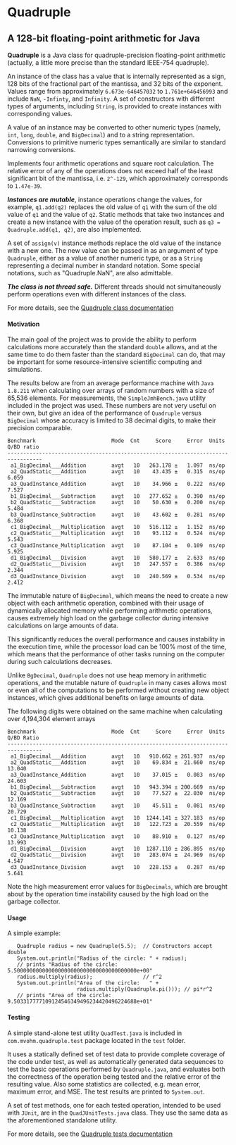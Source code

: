 # Quadruple
## A 128-bit floating-point arithmetic for Java

**Quadruple** is a Java class for quadruple-precision floating-point arithmetic
(actually, a little more precise than the standard IEEE-754 quadruple).

An instance of the class has a value that is internally represented as a sign,
128 bits of the fractional part of the mantissa, and 32 bits of the exponent.
Values range from approximately `6.673e-646457032` to `1.761e+646456993`
and include `NaN`, `-Infinty`, and `Infinity`. 
A set of constructors with different types of arguments, including `String`, 
is provided to create instances with corresponding values. 

A value of an instance may be converted to other numeric types 
(namely, `int`, `long`, `double`, and `BigDecimal`) and 
to a string representation. Conversions to primitive numeric types 
semantically are similar to standard narrowing conversions. 

Implements four arithmetic operations and square root calculation.
The relative error of any of the operations does not exceed half of the least significant
bit of the mantissa, i.e. `2^-129`, which approximately corresponds to `1.47e-39`.

***Instances are mutable***, instance operations change the values, for example, `q1.add(q2)`
replaces the old value of `q1` with the sum of the old value of `q1` and the value of `q2`.
Static methods that take two instances and create a new instance with
the value of the operation result, such as `q3 = Quadruple.add(q1, q2)`,
are also implemented.

A set of `assign(v)` instance methods replace the old value of the instance
with a new one. The new value can be passed in as an argument of type `Quadruple`,
either as a value of another numeric type, or as a `String` representing a decimal number
in standard notation. Some special notations, such as "Quadruple.NaN", are also admittable.

***The class is not thread safe.*** Different threads should not simultaneously perform
operations even with different instances of the class.

For more details, see the 
[Quadruple class documentation](https://m-vokhm.github.io/Quadruple/src/main/javadoc/index.html)

#### Motivation
The main goal of the project was to provide the ability to perform calculations 
more accurately than the standard `double` allows, and at the same time 
to do them faster than the standard `BigDecimal` can do, that may be important 
for some resource-intensive scientific computing and simulations.  

The results below are from an average performance machine with `Java 1.8.211`
when calculating over arrays of random numbers with a size of 65,536 elements.
For measurements, the `SimpleJmhBench.java` utility included in the project was used.
These numbers are not very useful on their own, but give an idea of ​​the performance 
of `Quadruple` versus `BigDecimal` whose accuracy is limited to 38 decimal digits, 
to make their precision comparable.

    Benchmark                        Mode  Cnt     Score     Error  Units   Q/BD ratio
    ---------------------------------------------------------------------------------
     a1_BigDecimal___Addition        avgt   10   263.178 ±   1.097  ns/op   
     a2_QuadStatic___Addition        avgt   10    43.435 ±   0.315  ns/op   6.059
     a3_QuadInstance_Addition        avgt   10    34.966 ±   0.222  ns/op   7.527
     b1_BigDecimal___Subtraction     avgt   10   277.652 ±   0.390  ns/op   
     b2_QuadStatic___Subtraction     avgt   10    50.630 ±   0.200  ns/op   5.484
     b3_QuadInstance_Subtraction     avgt   10    43.602 ±   0.281  ns/op   6.368
     c1_BigDecimal___Multiplication  avgt   10   516.112 ±   1.152  ns/op   
     c2_QuadStatic___Multiplication  avgt   10    93.112 ±   0.524  ns/op   5.543
     c3_QuadInstance_Multiplication  avgt   10    87.104 ±   0.109  ns/op   5.925
     d1_BigDecimal___Division        avgt   10   580.177 ±   2.633  ns/op   
     d2_QuadStatic___Division        avgt   10   247.557 ±   0.386  ns/op   2.344
     d3_QuadInstance_Division        avgt   10   240.569 ±   0.534  ns/op   2.412
  
The immutable nature of `BigDecimal`, which means the need to create a new object 
with each arithmetic operation, combined with their usage of dynamically 
allocated memory while performing arithmetic operations, causes extremely 
high load on the garbage collector during intensive calculations on large 
amounts of data.

This significantly reduces the overall performance and causes instability 
in the execution time, while the processor load can be 100% most of the time, 
which means that the performance of other tasks running on the computer 
during such calculations decreases.

Unlike `BgDecimal`, `Quadruple` does not use heap memory in arithmetic operations, 
and the mutable nature of `Quadruple` in many cases allows 
most or even all of the computations to be performed without 
creating new object instances, which gives additional benefits 
on large amounts of data.

The following digits were obtained on the same machine when calculating over 4,194,304 element arrays

    Benchmark                        Mode  Cnt     Score     Error  Units  Q/BD Ratio
    ---------------------------------------------------------------------------------
     a1_BigDecimal___Addition        avgt   10   910.662 ± 261.937  ns/op  
     a2_QuadStatic___Addition        avgt   10    69.834 ±  21.660  ns/op  13.040
     a3_QuadInstance_Addition        avgt   10    37.015 ±   0.083  ns/op  24.603
     b1_BigDecimal___Subtraction     avgt   10   943.394 ± 200.669  ns/op  
     b2_QuadStatic___Subtraction     avgt   10    77.527 ±  22.030  ns/op  12.169
     b3_QuadInstance_Subtraction     avgt   10    45.511 ±   0.081  ns/op  20.729
     c1_BigDecimal___Multiplication  avgt   10  1244.141 ± 327.183  ns/op  
     c2_QuadStatic___Multiplication  avgt   10   122.723 ±  20.559  ns/op  10.138
     c3_QuadInstance_Multiplication  avgt   10    88.910 ±   0.127  ns/op  13.993
     d1_BigDecimal___Division        avgt   10  1287.110 ± 286.895  ns/op  
     d2_QuadStatic___Division        avgt   10   283.074 ±  24.969  ns/op   4.547
     d3_QuadInstance_Division        avgt   10   228.153 ±   0.287  ns/op   5.641

Note the high measurement error values for `BigDecimals`, which are brought about 
by the operation time instability caused by the high load on the garbage collector. 


#### Usage
A simple example:

       Quadruple radius = new Quadruple(5.5);  // Constructors accept double
       System.out.println("Radius of the circle: " + radius); 
       // prints "Radius of the circle: 5.500000000000000000000000000000000000000e+00"
       radius.multiply(radius);                // r^2
       System.out.println("Area of the circle:   " +
                          radius.multiply(Quadruple.pi())); // pi*r^2
       // prints "Area of the circle:   9.503317777109124546349496234420496224688e+01"
    
#### Testing
A simple stand-alone test utility `QuadTest.java` is included 
in `com.mvohm.quadruple.test` package located in the `test` folder.

It uses a statically defined set of test data to provide complete coverage 
of the code under test, as well as automatically generated data sequences 
to test the basic operations performed by `Quadruple.java`, 
and evaluates both the correctness of the operation being tested 
and the relative error of the resulting value. 
Also some statistics are collected, e.g. mean error, maximum error, and MSE.
The test results are printed to `System.out`. 
 
A set of test methods, one for each tested operation, 
intended to be used with `JUnit`, are in the `QuadJUnitTests.java` class. 
They use the same data as the aforementioned standalone utility. 

For more details, see the 
[Quadruple tests documentation](https://m-vokhm.github.io/Quadruple/src/test/javadoc/index.html)


   